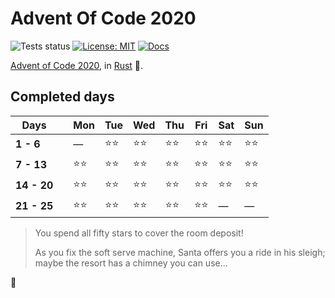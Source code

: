 # Advent Of Code 2020

![Tests status](https://github.com/Srynetix/adventofcode2020/workflows/Tests/badge.svg)
[![License: MIT](https://img.shields.io/badge/License-MIT-green.svg)](https://opensource.org/licenses/MIT)
[![Docs](https://img.shields.io/badge/docs-up--to--date-lightgrey)](https://srynetix.github.io/adventofcode2020/adventofcode2020)

[Advent of Code 2020](https://adventofcode.com/), in [Rust](https://www.rust-lang.org/) :crab:.

## Completed days

|Days||Mon|Tue|Wed|Thu|Fri|Sat|Sun|
|-----|-|---|---|---|---|---|---|---|
|**1 - 6**||&mdash;|:star::star:|:star::star:|:star::star:|:star::star:|:star::star:|:star::star:|
|**7 - 13**||:star::star:|:star::star:|:star::star:|:star::star:|:star::star:|:star::star:|:star::star:|
|**14 - 20**||:star::star:|:star::star:|:star::star:|:star::star:|:star::star:|:star::star:|:star::star:|
|**21 - 25**||:star::star:|:star::star:|:star::star:|:star::star:|:star::star:|&mdash;|&mdash;|

> You spend all fifty stars to cover the room deposit!
>
> As you fix the soft serve machine, Santa offers you a ride in his sleigh; maybe the resort has a chimney you can use...

:tada:
